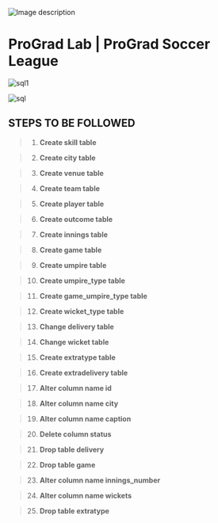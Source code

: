 ![Image description](https://i1.faceprep.in/ProGrad/face-logo-resized.png)

# ProGrad Lab | ProGrad Soccer League



![sql1](https://user-images.githubusercontent.com/61002120/76392731-21b65e00-6398-11ea-8b7e-82f2741c4367.JPG)


![sql](https://user-images.githubusercontent.com/61002120/76393041-bcaf3800-6398-11ea-9f16-5c1c844c8b10.jpg)


## STEPS TO BE FOLLOWED


> 1. **Create skill table**

> 2. **Create city table**

> 3. **Create venue table**

> 4. **Create team table**

> 5. **Create player table**

> 6. **Create outcome table**

> 7. **Create innings table**

> 8. **Create game table**

> 9. **Create umpire table**

> 10. **Create umpire_type table**

> 11. **Create game_umpire_type table**

> 12. **Create wicket_type table**

> 13. **Change delivery table**

> 14. **Change wicket table**

> 15. **Create extratype table**

> 16. **Create extradelivery table**

> 17. **Alter column name id**

> 18. **Alter column name city**

> 19. **Alter column name caption**

> 20. **Delete column status**

> 21. **Drop table delivery**

> 22. **Drop table game**

> 23. **Alter column name innings_number**

> 24. **Alter column name wickets**

> 25. **Drop table extratype**
